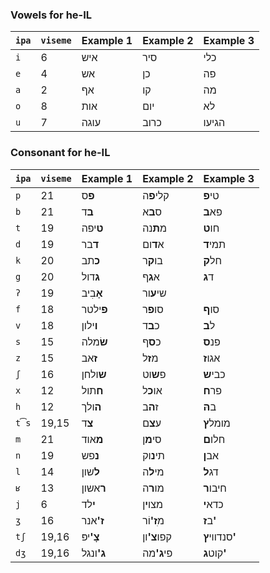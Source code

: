 ### Vowels for he-IL

| `ipa` | `viseme` | Example 1               | Example 2                | Example 3                 |
|-------|----------|-------------------------|--------------------------|---------------------------|
| `i`   | 6        | איש                     | סיר                      | כלי                       |
| `e`   | 4        | אש                      | כן                       | פה                        |
| `a`   | 2        | אף                      | קו                       | מה                        |
| `o`   | 8        | אות                     | יום                      | לא                        |
| `u`   | 7        | עוגה                    | כרוב                     | הגיעו                     |

### Consonant for he-IL

| `ipa` | `viseme` | Example 1               | Example 2                | Example 3                 |
|-------|----------|-------------------------|--------------------------|---------------------------|
| `p`   | 21       | **פ**ס                  | קלי**פ**ה                | טי**פ**                   |
| `b`   | 21       | **ב**ד                  | ס**ב**א                  | פא**ב**                   |
| `t`   | 19       | **ט**יפה                | מ**ת**נה                 | חו**ט**                   |
| `d`   | 19       | **ד**בר                 | א**ד**ום                 | תמי**ד**                  |
| `k`   | 20       | **כ**תב                 | בו**ק**ר                 | חל**ק**                   |
| `g`   | 20       | **ג**דול                | א**ג**ף                  | ד**ג**                    |
| `ʔ`   | 19       | **אָ**בִיב              | שי**ע**ור                |                           |
| `f`   | 18       | **פ**ילטר               | סו**פ**ר                 | סו**ף**                   |
| `v`   | 18       | **ו**ילון               | כ**ב**ד                  | ל**ב**                    |
| `s`   | 15       | **שׂ**מלה               | כ**ס**ף                  | פנ**ס**                   |
| `z`   | 15       | **ז**אב                 | מ**ז**ל                  | אגו**ז**                  |
| `ʃ`   | 16       | **ש**ולחן               | פ**ש**וט                 | כבי**ש**                  |
| `x`   | 12       | **ח**תול                | או**כ**ל                 | פר**ח**                   |
| `h`   | 12       | **ה**ולך                | ז**ה**ב                  | ב**הּ**                   |
| `t͡s` | 19,15    | **צ**ד                  | ע**צ**ם                  | מומל**ץ**                 |
| `m`   | 21       | **מ**אוד                | סי**מ**ן                 | חלו**ם**                  |
| `n`   | 19       | **נ**פש                 | תי**נ**וק                | אב**ן**                   |
| `l`   | 14       | **ל**שון                | מי**ל**ה                 | דג**ל**                   |
| `ʁ`   | 13       | **ר**אשון               | מו**ר**ה                 | חיבו**ר**                 |
| `j`   | 6        | **י**לד                 | מצו**י**ן                | כדא**י**                  |
| `ʒ`   | 16       | <strong>ז'</strong>אנר  | מ<strong>ִז'</strong>וֹר | ב<strong>ז'</strong>      |
| `tʃ`  | 19,16    | <strong>צָ'</strong>יפּ | קפו<strong>צ'</strong>ון | סנדווי<strong>ץ'</strong> |
| `dʒ`  | 19,16    | <strong>ג'</strong>ונגל | פי<strong>ג'</strong>מה  | קוט<strong>ג'</strong>    |